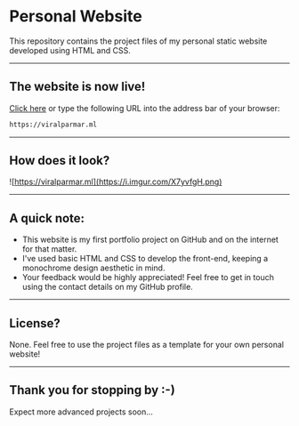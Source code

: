 # Personal Website

This repository contains the project files of my personal static website developed using HTML and CSS.

___
## The website is now live!

[Click here](https://viralparmar.ml) or type the following URL into the address bar of your browser:
```bash
https://viralparmar.ml
```

___
## How does it look?

![https://viralparmar.ml](https://i.imgur.com/X7yvfgH.png)

___
## A quick note:

* This website is my first portfolio project on GitHub and on the internet for that matter.  
* I've used basic HTML and CSS to develop the front-end, keeping a monochrome design aesthetic in mind.  
* Your feedback would be highly appreciated! Feel free to get in touch using the contact details on my GitHub profile.


___
## License?

None. Feel free to use the project files as a template for your own personal website!

___
## Thank you for stopping by :-)

Expect more advanced projects soon...
